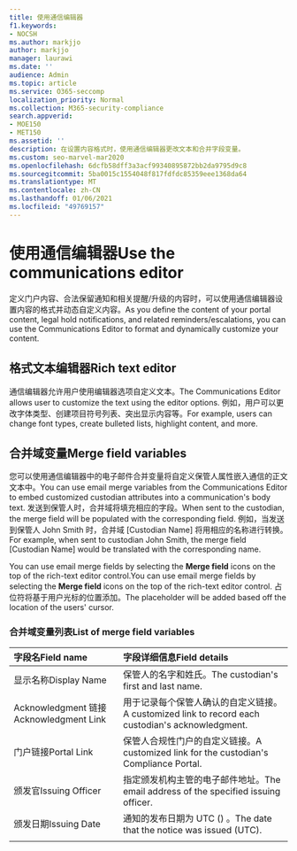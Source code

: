 ```yaml
---
title: 使用通信编辑器
f1.keywords:
- NOCSH
ms.author: markjjo
author: markjjo
manager: laurawi
ms.date: ''
audience: Admin
ms.topic: article
ms.service: O365-seccomp
localization_priority: Normal
ms.collection: M365-security-compliance
search.appverid:
- MOE150
- MET150
ms.assetid: ''
description: 在设置内容格式时，使用通信编辑器更改文本和合并字段变量。
ms.custom: seo-marvel-mar2020
ms.openlocfilehash: 6dcfb58dff3a3acf99340895872bb2da9795d9c8
ms.sourcegitcommit: 5ba0015c1554048f817fdfdc85359eee1368da64
ms.translationtype: MT
ms.contentlocale: zh-CN
ms.lasthandoff: 01/06/2021
ms.locfileid: "49769157"
---
```

# <a name="use-the-communications-editor"></a><span data-ttu-id="f3eac-103">使用通信编辑器</span><span class="sxs-lookup"><span data-stu-id="f3eac-103">Use the communications editor</span></span>

<span data-ttu-id="f3eac-104">定义门户内容、合法保留通知和相关提醒/升级的内容时，可以使用通信编辑器设置内容的格式并动态自定义内容。</span><span class="sxs-lookup"><span data-stu-id="f3eac-104">As you define the content of your portal content, legal hold notifications, and related reminders/escalations, you can use the Communications Editor to format and dynamically customize your content.</span></span>

## <a name="rich-text-editor"></a><span data-ttu-id="f3eac-105">格式文本编辑器</span><span class="sxs-lookup"><span data-stu-id="f3eac-105">Rich text editor</span></span>

<span data-ttu-id="f3eac-106">通信编辑器允许用户使用编辑器选项自定义文本。</span><span class="sxs-lookup"><span data-stu-id="f3eac-106">The Communications Editor allows user to customize the text using the editor options.</span></span> <span data-ttu-id="f3eac-107">例如，用户可以更改字体类型、创建项目符号列表、突出显示内容等。</span><span class="sxs-lookup"><span data-stu-id="f3eac-107">For example, users can change font types, create bulleted lists, highlight content, and more.</span></span>

## <a name="merge-field-variables"></a><span data-ttu-id="f3eac-108">合并域变量</span><span class="sxs-lookup"><span data-stu-id="f3eac-108">Merge field variables</span></span>

<span data-ttu-id="f3eac-109">您可以使用通信编辑器中的电子邮件合并变量将自定义保管人属性嵌入通信的正文文本中。</span><span class="sxs-lookup"><span data-stu-id="f3eac-109">You can use email merge variables from the Communications Editor to embed customized custodian attributes into a communication's body text.</span></span> <span data-ttu-id="f3eac-110">发送到保管人时，合并域将填充相应的字段。</span><span class="sxs-lookup"><span data-stu-id="f3eac-110">When sent to the custodian, the merge field will be populated with the corresponding field.</span></span> <span data-ttu-id="f3eac-111">例如，当发送到保管人 John Smith 时，合并域 [Custodian Name] 将用相应的名称进行转换。</span><span class="sxs-lookup"><span data-stu-id="f3eac-111">For example, when sent to custodian John Smith, the merge field [Custodian Name] would be translated with the corresponding name.</span></span>

<span data-ttu-id="f3eac-112">You can use email merge fields by selecting the **Merge field** icons on the top of the rich-text editor control.</span><span class="sxs-lookup"><span data-stu-id="f3eac-112">You can use email merge fields by selecting the **Merge field** icons on the top of the rich-text editor control.</span></span> <span data-ttu-id="f3eac-113">占位符将基于用户光标的位置添加。</span><span class="sxs-lookup"><span data-stu-id="f3eac-113">The placeholder will be added based off the location of the users' cursor.</span></span>

### <a name="list-of-merge-field-variables"></a><span data-ttu-id="f3eac-114">合并域变量列表</span><span class="sxs-lookup"><span data-stu-id="f3eac-114">List of merge field variables</span></span>

| <span data-ttu-id="f3eac-115">字段名</span><span class="sxs-lookup"><span data-stu-id="f3eac-115">Field name</span></span>                  | <span data-ttu-id="f3eac-116">字段详细信息</span><span class="sxs-lookup"><span data-stu-id="f3eac-116">Field details</span></span> |
| :------------------- | :------------------- |
| <span data-ttu-id="f3eac-117">显示名称</span><span class="sxs-lookup"><span data-stu-id="f3eac-117">Display Name</span></span>  | <span data-ttu-id="f3eac-118">保管人的名字和姓氏。</span><span class="sxs-lookup"><span data-stu-id="f3eac-118">The custodian's first and last name.</span></span> | 
| <span data-ttu-id="f3eac-119">Acknowledgment 链接</span><span class="sxs-lookup"><span data-stu-id="f3eac-119">Acknowledgment Link</span></span> | <span data-ttu-id="f3eac-120">用于记录每个保管人确认的自定义链接。</span><span class="sxs-lookup"><span data-stu-id="f3eac-120">A customized link to record each custodian's acknowledgment.</span></span>|                 |
| <span data-ttu-id="f3eac-121">门户链接</span><span class="sxs-lookup"><span data-stu-id="f3eac-121">Portal Link</span></span>     | <span data-ttu-id="f3eac-122">保管人合规性门户的自定义链接。</span><span class="sxs-lookup"><span data-stu-id="f3eac-122">A customized link for the custodian's Compliance Portal.</span></span>|                |
| <span data-ttu-id="f3eac-123">颁发官</span><span class="sxs-lookup"><span data-stu-id="f3eac-123">Issuing Officer</span></span>                   | <span data-ttu-id="f3eac-124">指定颁发机构主管的电子邮件地址。</span><span class="sxs-lookup"><span data-stu-id="f3eac-124">The email address of the specified issuing officer.</span></span>|                   |
| <span data-ttu-id="f3eac-125">颁发日期</span><span class="sxs-lookup"><span data-stu-id="f3eac-125">Issuing Date</span></span>                   | <span data-ttu-id="f3eac-126">通知的发布日期为 UTC () 。</span><span class="sxs-lookup"><span data-stu-id="f3eac-126">The date that the notice was issued (UTC).</span></span>              |
|||
